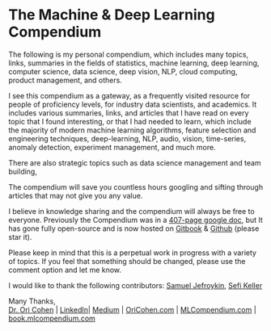 # The Machine & Deep Learning Compendium

The following is my personal compendium, which includes many topics, links, summaries in the fields of statistics, machine learning, deep learning, computer science, data science, deep vision, NLP, cloud computing, product management, and others.

I see this compendium as a gateway, as a frequently visited resource for people of proficiency levels, for industry data scientists, and academics. It includes various summaries, links, and articles that I have read on every topic that I found interesting, or that I had needed to learn, which include the majority of modern machine learning algorithms, feature selection and engineering techniques, deep-learning, NLP, audio, vision, time-series, anomaly detection, experiment management, and much more. 

There are also strategic topics such as data science management and team building, 

The compendium will save you countless hours googling and sifting through articles that may not give you any value.

I believe in knowledge sharing and the compendium will always be free to everyone. Previously the Compendium was in a [407-page google doc](https://docs.google.com/document/d/1wvtcwc8LOb3PZI9huQOD7UjqUoY98N5r3aQsWKNAlzk/edit), but It has gone fully open-source and is now hosted on [Gitbook](https://book.mlcompendium.com) & [Github](https://github.com/orico/www.mlcompendium.com/tree/master) \(please star it\).

Please keep in mind that this is a perpetual work in progress with a variety of topics. If you feel that something should be changed, please use the comment option and let me know.

I would like to thank the following contributors: [Samuel Jefroykin](https://www.linkedin.com/in/samueljefroykin/), [Sefi Keller](https://www.linkedin.com/in/sefikeller/?originalSubdomain=il)

Many Thanks,  
[Dr. Ori Cohen](http://cohenori.medium.com/) \| [LinkedIn](https://www.linkedin.com/in/cohenori/)\| [Medium](https://medium.com/@cohenori) \| [OriCohen.com](https://www.oricohen.com/) \| [MLCompendium.com](http://www.mlcompendium.com/) \| [book.mlcompendium.com](https://book.mlcompendium.com)

